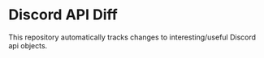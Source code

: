 # Discord API Diff
This repository automatically tracks changes to interesting/useful Discord api objects.
